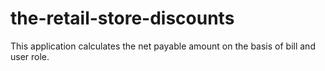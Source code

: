 # the-retail-store-discounts
This application calculates the net payable amount on the basis of bill and user role.
